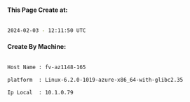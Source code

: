 
   
#### This Page Create at:

```bash

2024-02-03 - 12:11:50 UTC

```

#### Create By Machine:

```bash

Host Name : fv-az1148-165

platform  : Linux-6.2.0-1019-azure-x86_64-with-glibc2.35

Ip Local  : 10.1.0.79

```

